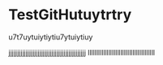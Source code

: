 # TestGitHutuytrtry



u7t7uytuiytiytiu7ytuiytiuy


jjjjjjjjjjjjjjjjjjjjjjjjjjjjjjjjjjjjjjjjjjjjj
lllllllllllllllllllllllllllllllllllllll